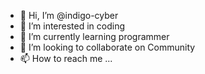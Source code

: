 - 👋 Hi, I’m @indigo-cyber
- 👀 I’m interested in coding
- 🌱 I’m currently learning programmer
- 💞️ I’m looking to collaborate on Community
- 📫 How to reach me ...

<!---
indigo-cyber/indigo-cyber is a ✨ special ✨ repository because its `README.md` (this file) appears on your GitHub profile.
You can click the Preview link to take a look at your changes.
--->
